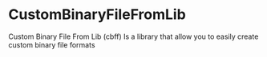 # CustomBinaryFileFromLib
Custom Binary File From Lib (cbff) Is a library that allow you to easily create custom binary file formats
